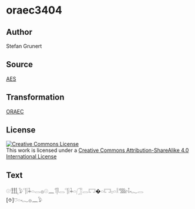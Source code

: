 # oraec3404

## Author

Stefan Grunert

## Source

[AES](https://github.com/simondschweitzer/aes)

## Transformation

[ORAEC](https://oraec.github.io/)

## License

<a rel="license" href="http://creativecommons.org/licenses/by-sa/4.0/"><img alt="Creative Commons License" style="border-width:0" src="https://i.creativecommons.org/l/by-sa/4.0/88x31.png" /></a><br />This work is licensed under a <a rel="license" href="http://creativecommons.org/licenses/by-sa/4.0/">Creative Commons Attribution-ShareAlike 4.0 International License</a>

## Text

𓇳𓃃𓅱𓊹𓍛𓇓𓏏𓂋𓐍𓇳𓈖𓄊𓋴𓂋𓊹𓍛𓇓𓏏𓃂𓂋𓉐�𓏏𓉐𓊪𓏏𓎛𓅢𓄤𓆑𓂋<br>
[⯑]𓈞𓏏𓆑𓐍𓈖𓅱<br>
